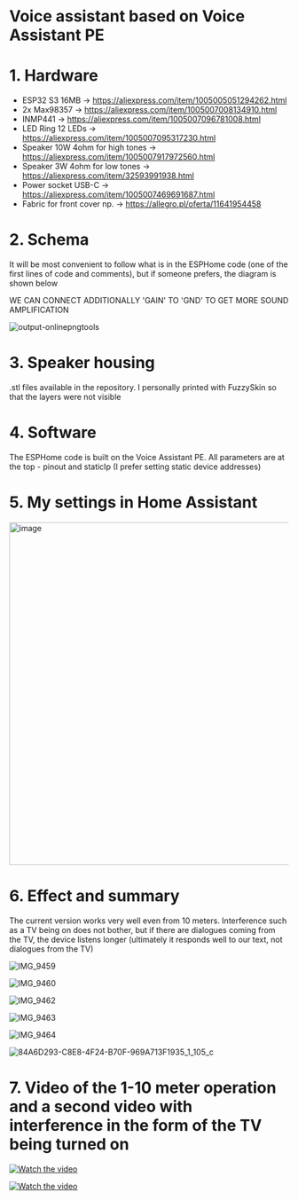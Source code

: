 # Voice assistant based on Voice Assistant PE

# 1. Hardware
- ESP32 S3 16MB -> https://aliexpress.com/item/1005005051294262.html
- 2x Max98357 -> https://aliexpress.com/item/1005007008134910.html
- INMP441 -> https://aliexpress.com/item/1005007096781008.html
- LED Ring 12 LEDs -> https://aliexpress.com/item/1005007095317230.html
- Speaker 10W 4ohm for high tones -> https://aliexpress.com/item/1005007917972560.html
- Speaker 3W 4ohm for low tones -> https://aliexpress.com/item/32593991938.html
- Power socket USB-C -> https://aliexpress.com/item/1005007469691687.html
- Fabric for front cover np. -> https://allegro.pl/oferta/11641954458

# 2. Schema
It will be most convenient to follow what is in the ESPHome code (one of the first lines of code and comments), but if someone prefers, the diagram is shown below

WE CAN CONNECT ADDITIONALLY 'GAIN' TO 'GND' TO GET MORE SOUND AMPLIFICATION

![output-onlinepngtools](https://github.com/user-attachments/assets/ad5f3680-0635-48ea-a07e-813f39d14be7)

# 3. Speaker housing
.stl files available in the repository. I personally printed with FuzzySkin so that the layers were not visible

# 4. Software
The ESPHome code is built on the Voice Assistant PE. All parameters are at the top - pinout and staticIp (I prefer setting static device addresses)

# 5. My settings in Home Assistant
<img width="618" alt="image" src="https://github.com/user-attachments/assets/da9301a7-b4f6-4a19-901c-776bcd00e4a8" />

# 6. Effect and summary
The current version works very well even from 10 meters. Interference such as a TV being on does not bother, but if there are dialogues coming from the TV, the device listens longer (ultimately it responds well to our text, not dialogues from the TV)

![IMG_9459](https://github.com/user-attachments/assets/95178788-29d4-473c-92dd-2e7483edc058)

![IMG_9460](https://github.com/user-attachments/assets/0c09ec26-d581-492c-8a72-d44eafb48b19)

![IMG_9462](https://github.com/user-attachments/assets/22aa4b56-518c-49d8-9433-fe9b649370be)

![IMG_9463](https://github.com/user-attachments/assets/6f9fe57a-90d1-4e92-8b4f-064b80ec22da)

![IMG_9464](https://github.com/user-attachments/assets/ac6c1fdf-078f-45b4-bea9-d3d83eec440f)

![84A6D293-C8E8-4F24-B70F-969A713F1935_1_105_c](https://github.com/user-attachments/assets/4a830cac-edf9-4ba4-bfde-567adc4419e5)


# 7. Video of the 1-10 meter operation and a second video with interference in the form of the TV being turned on

[![Watch the video](https://img.youtube.com/vi/tZ6E8j-09wc/maxresdefault.jpg)](https://youtu.be/tZ6E8j-09wc)

[![Watch the video](https://img.youtube.com/vi/Pw-N4Iyd6_c/maxresdefault.jpg)](https://youtu.be/Pw-N4Iyd6_c)

